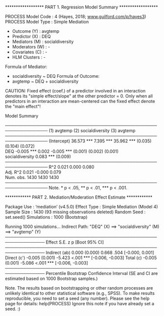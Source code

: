 
****************** PART 1. Regression Model Summary ******************

PROCESS Model Code : 4 (Hayes, 2018; www.guilford.com/p/hayes3)
PROCESS Model Type : Simple Mediation
-    Outcome (Y) : avgtemp
-  Predictor (X) : DEQ
-  Mediators (M) : socialdiversity
- Moderators (W) : -
- Covariates (C) : -
-   HLM Clusters : -

Formula of Mediator:
-    socialdiversity ~ DEQ
Formula of Outcome:
-    avgtemp ~ DEQ + socialdiversity

CAUTION:
  Fixed effect (coef.) of a predictor involved in an interaction
  denotes its "simple effect/slope" at the other predictor = 0.
  Only when all predictors in an interaction are mean-centered
  can the fixed effect denote the "main effect"!
  
Model Summary

────────────────────────────────────────────────────────────────
                 (1) avgtemp   (2) socialdiversity  (3) avgtemp 
────────────────────────────────────────────────────────────────
(Intercept)        36.573 ***     7.395 ***           35.962 ***
                   (0.035)       (0.104)              (0.072)   
DEQ                -0.005 ***     0.002               -0.005 ***
                   (0.001)       (0.002)              (0.001)   
socialdiversity                                        0.083 ***
                                                      (0.009)   
────────────────────────────────────────────────────────────────
R^2                 0.021         0.000                0.080    
Adj. R^2            0.021        -0.000                0.079    
Num. obs.        1430          1430                 1430        
────────────────────────────────────────────────────────────────
Note. * p < .05, ** p < .01, *** p < .001.

************ PART 2. Mediation/Moderation Effect Estimate ************

Package Use : ‘mediation’ (v4.5.0)
Effect Type : Simple Mediation (Model 4)
Sample Size : 1430 (93 missing observations deleted)
Random Seed : set.seed()
Simulations : 1000 (Bootstrap)

Running 1000 simulations...
Indirect Path: "DEQ" (X) ==> "socialdiversity" (M) ==> "avgtemp" (Y)
───────────────────────────────────────────────────────────────
               Effect    S.E.      z     p        [Boot 95% CI]
───────────────────────────────────────────────────────────────
Indirect (ab)   0.000 (0.000)  0.668  .504     [-0.000,  0.001]
Direct (c')    -0.005 (0.001) -5.423 <.001 *** [-0.006, -0.003]
Total (c)      -0.005 (0.001) -5.086 <.001 *** [-0.006, -0.003]
───────────────────────────────────────────────────────────────
Percentile Bootstrap Confidence Interval
(SE and CI are estimated based on 1000 Bootstrap samples.)

Note. The results based on bootstrapping or other random processes
are unlikely identical to other statistical software (e.g., SPSS).
To make results reproducible, you need to set a seed (any number).
Please see the help page for details: help(PROCESS)
Ignore this note if you have already set a seed. :)

